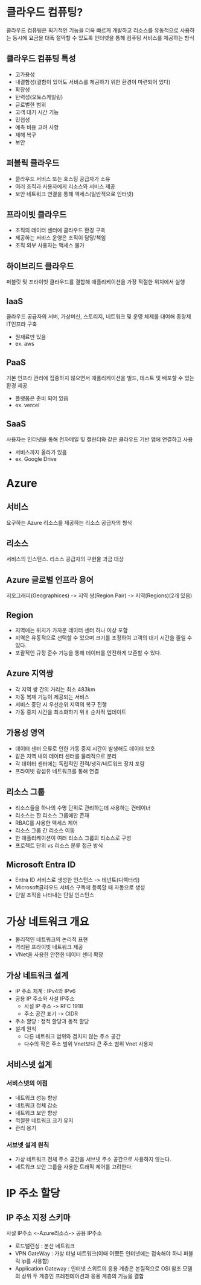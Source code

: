 # 클라우드 컴퓨팅?

클라우드 컴퓨팅은 획기적인 기능을 더욱 빠르게 개발하고 리소스를 유동적으로 사용하는 동시에 요금을 대폭 절약할 수 있도록 인터넷을 통해 컴퓨팅 서비스를 제공하는 방식

## 클라우드 컴퓨팅 특성

- 고가용성
- 내결함성(결함이 있어도 서비스를 제공하기 위한 환경이 마련되어 있다)
- 확장성
- 탄력성(오토스케일링)
- 글로벌한 범위
- 고객 대기 시간 기능
- 민첩성
- 예측 비용 고려 사항
- 재해 복구
- 보안

## 퍼블릭 클라우드

- 클라우드 서비스 또는 호스팅 공급자가 소유
- 여러 조직과 사용자에게 리소스와 서비스 제공
- 보안 네트워크 연결을 통해 엑세스(일반적으로 인터넷)

## 프라이빗 클라우드

- 조직의 데이터 센터에 클라우드 환경 구축
- 제공하는 서비스 운영은 조직이 담당/책임
- 조직 외부 사용자는 액세스 불가

## 하이브리드 클라우드

퍼블릿 및 프라이빗 클라우드를 결합해 애플리케이션을 가장 적절한 위치에서 실행

## IaaS

클라우드 공급자의 서버, 가상머신, 스토리지, 네트워크 및 운영 체제를 대여해 종랑제 IT인프라 구축

- 원재료만 있음
- ex. aws

## PaaS

기본 인프라 관리에 집중하지 않으면서 애플리케이션을 빌드, 테스트 및 배포할 수 있는 환경 제공

- 플랫폼은 준비 되어 있음
- ex. vercel

## SaaS

사용자는 인터넷을 통해 전자메일 및 캘린더와 같은 클라우드 기반 앱에 연결하고 사용

- 서비스까지 올라가 있음
- ex. Google Drive

# Azure

## 서비스

요구하는 Azure 리소스를 제공하는 리소스 공급자의 형식

## 리소스

서비스의 인스턴스. 리소스 공급자의 구현물 과금 대상

## Azure 글로벌 인프라 용어

지오그래피(Geographices) -> 지역 쌍(Region Pair) -> 지역(Regions)(2개 있음)

## Region

- 지역에는 위치가 가까운 데이터 센터 하나 이상 포함
- 지역은 유동적으로 선택할 수 있으며 크기를 조정하여 고객의 대기 시간을 줄일 수 있다.
- 포괄적인 규정 준수 기능을 통해 데이터를 안전하게 보존할 수 있다.

## Azure 지역쌍

- 각 지역 쌍 간의 거리는 최소 483km
- 자동 복제 기능이 제공되는 서비스
- 서비스 중단 시 우선순위 지역의 복구 진행
- 가동 중지 시간을 최소화하기 위ㅐ 순차적 업데이트

## 가용성 영역

- 데이터 센터 오류로 인한 가동 중지 시간이 발생해도 데이터 보호
- 같은 지역 내의 데이터 센터를 물리적으로 분리
- 각 데이터 센터에는 독립적인 전력/냉각/네트워크 장치 포람
- 프라이빗 광섬유 네트워크를 통해 연결

## 리소스 그룹

- 리소스들을 하나의 수명 단위로 관리하는데 사용하는 컨테이너
- 리소스는 한 리소스 그룹에만 존재
- RBAC를 사용한 엑세스 제어
- 리소스 그룹 간 리소스 이동
- 한 애플리케이션이 여러 리소스 그룹의 리소스로 구성
- 프로젝트 단위 vs 리소스 분류 접근 방식

## Microsoft Entra ID

- Entra ID 서비스로 생성한 인스턴스 -> 테넌트(디렉터리)
- Microsoft클라우드 서비스 구독에 등록할 때 자동으로 생성
- 단일 조직을 나타내는 단일 인스턴스

# 가상 네트워크 개요

- 물리적인 네트워크의 논리적 표현
- 격리된 프라이빗 네트워크 제공
- VNet을 사용한 안전한 데이터 센터 확장

## 가상 네트워크 설계

- IP 주소 체계 : IPv4와 IPv6
- 공용 IP 주소와 사설 IP주소
  - 사설 IP 주소 -> RFC 1918
  - 주소 공간 표기 -> CIDR
- 주소 할당 : 정적 할당과 동적 할당
- 설계 원칙
  - 다른 네트워크 범위와 겹치지 않는 주소 공간
  - 다수의 작은 주소 범위 Vnet보다 큰 주소 범위 Vnet 사용자

## 서비스넷 설계

### 서비스넷의 이점

- 네트워크 성능 향상
- 네트워크 정체 감소
- 네트워크 보안 향상
- 적절한 네트워크 크기 유지
- 관리 용기

### 서브넷 설계 원칙

- 가상 네트워크 전체 주소 공간을 서브넷 주소 공간으로 사용하지 않는다.
- 네트워크 보안 그룹을 사용한 트래픽 제어를 고려한다.

# IP 주소 할당

## IP 주소 지정 스키마

사설 IP주소 <-Azure리소스-> 공용 IP주소

- 로드밸런싱 : 분산 네트워크
- VPN GateWay : 가상 터널 네트워크(이때 어쨌든 인터넷에는 접속해야 하니 퍼블릭 ip를 사용함)
- Application Gateway : 인터넷 스위트의 응용 계층은 본질적으로 OSI 참조 모델의 상위 두 계층인 프레젠테이션과 응용 계층의 기능을 결합
